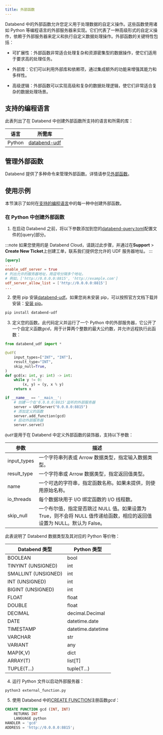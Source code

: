 ```yaml
---
title: 外部函数
---
```


Databend 中的外部函数允许您定义用于处理数据的自定义操作。这些函数使用诸如 Python 等编程语言的外部服务器来实现。它们代表了一种高级形式的自定义操作，依赖于外部服务器来定义和执行自定义数据处理操作。外部函数的关键特性包括：

- 可扩展性：外部函数非常适合处理复杂和资源密集型的数据操作，使它们适用于要求高的处理任务。

- 外部库：它们可以利用外部库和依赖项，通过集成额外的功能来增强其能力和多样性。

- 高级逻辑：外部函数可以实现高级和复杂的数据处理逻辑，使它们非常适合复杂的数据处理场景。

## 支持的编程语言

此表列出了在 Databend 中创建外部函数所支持的语言和所需的库：

| 语言   | 所需库                                                |
| ------ | ----------------------------------------------------- |
| Python | [databend-udf](https://pypi.org/project/databend-udf) |

## 管理外部函数

Databend 提供了多种命令来管理外部函数。详情请参见[外部函数](/sql/sql-commands/ddl/external-function/)。

## 使用示例

本节演示了如何在[支持的编程语言](#supported-programming-languages)中的每一种中创建外部函数。

### 在 Python 中创建外部函数

1. 在启动 Databend 之前，将以下参数添加到您的[databend-query.toml](https://github.com/datafuselabs/databend/blob/main/scripts/distribution/configs/databend-query.toml)配置文件的[query]部分。

:::note
如果您使用的是 Databend Cloud，请跳过此步骤，并通过在**Support** > **Create New Ticket**上创建工单，联系我们提供您允许的 UDF 服务器地址。
:::

```toml title='databend-query.toml'
[query]
...
enable_udf_server = true
# 列出允许的服务器地址，用逗号分隔多个地址。
# 例如，['http://0.0.0.0:8815', 'http://example.com']
udf_server_allow_list = ['http://0.0.0.0:8815']
...
```

2. 使用 pip 安装[databend-udf](https://pypi.org/project/databend-udf)。如果您尚未安装 pip，可以按照官方文档下载并安装：[安装 pip](https://pip.pypa.io/en/stable/installation/)。

```bash
pip install databend-udf
```

3. 定义您的函数。此代码定义并运行了一个 Python 中的外部服务器，它公开了一个自定义函数*gcd*，用于计算两个整数的最大公约数，并允许远程执行此函数：

```python title='external_function.py'
from databend_udf import *

@udf(
    input_types=["INT", "INT"],
    result_type="INT",
    skip_null=True,
)
def gcd(x: int, y: int) -> int:
    while y != 0:
        (x, y) = (y, x % y)
    return x

if __name__ == '__main__':
    # 创建一个在'0.0.0.0:8815'监听的外部服务器
    server = UDFServer("0.0.0.0:8815")
    # 添加定义的函数
    server.add_function(gcd)
    # 启动外部服务器
    server.serve()
```

`@udf`是用于在 Databend 中定义外部函数的装饰器，支持以下参数：

| 参数        | 描述                                                                                                                   |
| ----------- | ---------------------------------------------------------------------------------------------------------------------- |
| input_types | 一个字符串列表或 Arrow 数据类型，指定输入数据类型。                                                                    |
| result_type | 一个字符串或 Arrow 数据类型，指定返回值类型。                                                                          |
| name        | 一个可选的字符串，指定函数名称。如果未提供，则使用原始名称。                                                           |
| io_threads  | 每个数据块用于 I/O 绑定函数的 I/O 线程数。                                                                             |
| skip_null   | 一个布尔值，指定是否跳过 NULL 值。如果设置为 True，则不会将 NULL 值传递给函数，相应的返回值设置为 NULL。默认为 False。 |

此表说明了 Databend 数据类型及其对应的 Python 等价物：

| Databend 类型       | Python 类型       |
| ------------------- | ----------------- |
| BOOLEAN             | bool              |
| TINYINT (UNSIGNED)  | int               |
| SMALLINT (UNSIGNED) | int               |
| INT (UNSIGNED)      | int               |
| BIGINT (UNSIGNED)   | int               |
| FLOAT               | float             |
| DOUBLE              | float             |
| DECIMAL             | decimal.Decimal   |
| DATE                | datetime.date     |
| TIMESTAMP           | datetime.datetime |
| VARCHAR             | str               |
| VARIANT             | any               |
| MAP(K,V)            | dict              |
| ARRAY(T)            | list[T]           |
| TUPLE(T...)         | tuple(T...)       |

4. 运行 Python 文件以启动外部服务器：

```shell
python3 external_function.py
```

5. 使用 Databend 中的[CREATE FUNCTION](/sql/sql-commands/ddl/external-function/)注册函数*gcd*：

```sql
CREATE FUNCTION gcd (INT, INT)
    RETURNS INT
    LANGUAGE python
HANDLER = 'gcd'
ADDRESS = 'http://0.0.0.0:8815';
```
